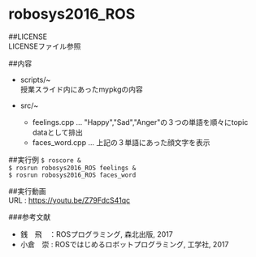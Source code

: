 # robosys2016_ROS##LICENSE    LICENSEファイル参照  ##内容    * scripts/~      授業スライド内にあったmypkgの内容    * src/~      * feelings.cpp ... "Happy","Sad","Anger"の３つの単語を順々にtopic dataとして排出  	* faces_word.cpp ... 上記の３単語にあった顔文字を表示  ##実行例  ` $ roscore &                          `    ` $ rosrun robosys2016_ROS feelings &  `    ` $ rosrun robosys2016_ROS faces_word  `  ##実行動画   URL : https://youtu.be/Z79FdcS41qc###参考文献 * 銭　飛　：ROSプログラミング, 森北出版, 2017   * 小倉　崇 : ROSではじめるロボットプログラミング, 工学社, 2017